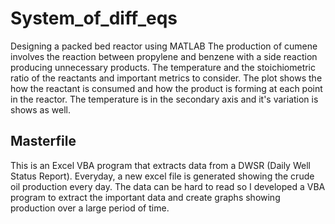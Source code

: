 # System_of_diff_eqs
Designing a packed bed reactor using MATLAB
The production of cumene involves the reaction between propylene and benzene with a side reaction producing unnecessary products. The temperature and
the stoichiometric ratio of the reactants and important metrics to consider. The plot shows the how the reactant is consumed and how the product is forming
at each point in the reactor. The temperature is in the secondary axis and it's variation is shows as well. 



## Masterfile
This is an Excel VBA program that extracts data from a DWSR (Daily Well Status Report). Everyday, a new excel file is generated showing the crude oil production
every day. The data can be hard to read so I developed a VBA program to extract the important data and create graphs showing production over a large period of time. 
